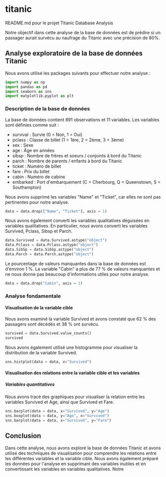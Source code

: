 # titanic
README.md pour le projet Titanic Database Analysis

Notre objectif dans cette analyse de la base de données est de prédire si un passager aurait survécu au naufrage du Titanic avec une précision de 80%.

## Analyse exploratoire de la base de données Titanic

Nous avons utilisé les packages suivants pour effectuer notre analyse :

```python
import numpy as np
import pandas as pd 
import seaborn as sns
import matplotlib.pyplot as plt
```

### Description de la base de données

La base de données contient 891 observations et 11 variables. Les variables sont définies comme suit :

* survival : Survie (0 = Non, 1 = Oui)
* pclass : Classe de billet (1 = 1ère, 2 = 2ème, 3 = 3ème)
* sex : Sexe 
* age : Âge en années
* sibsp : Nombre de frères et soeurs / conjoints à bord du Titanic
* parch : Nombre de parents / enfants à bord du Titanic
* ticket : Numéro de billet
* fare : Prix du billet
* cabin : Numéro de cabine
* embarked : Port d'embarquement (C = Cherbourg, Q = Queenstown, S = Southampton)

Nous avons supprimé les variables "Name" et "Ticket", car elles ne sont pas pertinentes pour notre analyse.

```python
data = data.drop(["Name", "Ticket"], axis = 1)
```

Nous avons également converti les variables qualitatives déguisées en variables qualitatives. En particulier, nous avons converti les variables Survived, Pclass, Sibsp et Parch.

```python
data.Survived = data.Survived.astype("object")
data.Pclass = data.Pclass.astype("object")
data.SibSp = data.SibSp.astype("object")
data.Parch = data.Parch.astype("object")
```

Le pourcentage de valeurs manquantes dans la base de données est d'environ 1 %. La variable "Cabin" a plus de 77 % de valeurs manquantes et ne nous donne pas beaucoup d'informations utiles pour notre analyse.

```python
data = data.drop("Cabin", axis = 1)
```

### Analyse fondamentale

#### Visualisation de la variable cible

Nous avons examiné la variable Survived et avons constaté que 62 % des passagers sont décédés et 38 % ont survécu.

```python
survived = data.Survived.value_counts()
survived
```

Nous avons également utilisé une histogramme pour visualiser la distribution de la variable Survived.

```python
sns.histplot(data = data, x="Survived")
```

#### Visualisation des relations entre la variable cible et les variables

##### Variables quantitatives

Nous avons tracé des graphiques pour visualiser la relation entre les variables Survived et Age, ainsi que Survived et Fare.

```python
sns.barplot(data = data, x="Survived", y="Age")
sns.boxplot(data = data, y="Age", x="Survived")
sns.barplot(data = data, x="Survived", y="Fare")
```

## Conclusion

Dans cette analyse, nous avons exploré la base de données Titanic et avons utilisé des techniques de visualisation pour comprendre les relations entre les différentes variables et la variable cible. Nous avons également préparé les données pour l'analyse en supprimant des variables inutiles et en convertissant les variables en variables qualitatives. Notre
